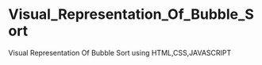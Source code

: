 # Visual_Representation_Of_Bubble_Sort
Visual Representation Of Bubble Sort using HTML,CSS,JAVASCRIPT
